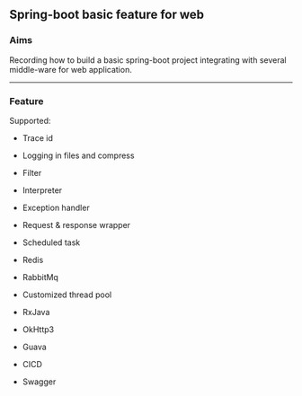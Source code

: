 ## Spring-boot basic feature for web

### Aims

Recording how to build a basic spring-boot project integrating with several middle-ware for web application.

---

### Feature

Supported:

* Trace id

* Logging in files and compress

* Filter

* Interpreter

* Exception handler

* Request & response wrapper

* Scheduled task

* Redis

* RabbitMq

* Customized thread pool

* RxJava

* OkHttp3

* Guava

* CICD

* Swagger